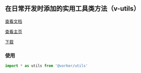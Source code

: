 ## 在日常开发时添加的实用工具类方法（v-utils）

[查看文档](https://wvit.github.io/vtils/)

[查看主页](https://github.com/wvit/vtils) 

[下载](https://www.npmjs.com/package/@vorker/utils)

### 使用
``` typescript
import * as utils from '@vorker/utils'
```